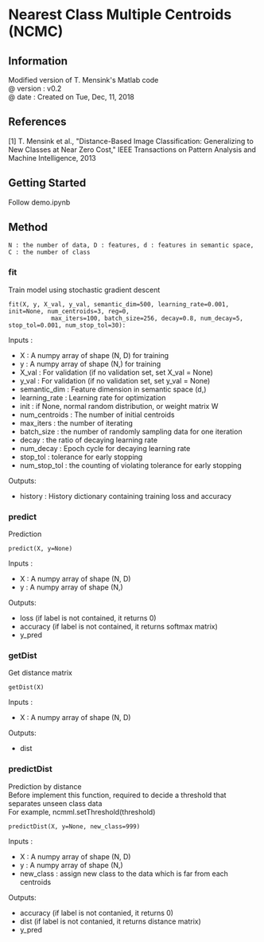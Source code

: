 # Nearest Class Multiple Centroids (NCMC)

## Information
Modified version of T. Mensink's Matlab code  
@ version : v0.2  
@ date : Created on Tue, Dec, 11, 2018  

## References
[1] T. Mensink et al., "Distance-Based Image Classification: Generalizing to New Classes at Near Zero Cost,"
IEEE Transactions on Pattern Analysis and Machine Intelligence, 2013  

## Getting Started
Follow demo.ipynb  

## Method
```
N : the number of data, D : features, d : features in semantic space, C : the number of class 
```

### fit
Train model using stochastic gradient descent
```
fit(X, y, X_val, y_val, semantic_dim=500, learning_rate=0.001, init=None, num_centroids=3, reg=0,
            max_iters=100, batch_size=256, decay=0.8, num_decay=5, stop_tol=0.001, num_stop_tol=30):
```

Inputs :
- X : A numpy array of shape (N, D) for training
- y : A numpy array of shape (N,) for training
- X_val : For validation (if no validation set, set X_val = None)
- y_val : For validation (if no validation set, set y_val = None)
- semantic_dim : Feature dimension in semantic space (d,)
- learning_rate : Learning rate for optimization
- init : if None, normal random distribution, or weight matrix W
- num_centroids : The number of initial centroids 
- max_iters : the number of iterating
- batch_size : the number of randomly sampling data for one iteration
- decay : the ratio of decaying learning rate
- num_decay : Epoch cycle for decaying learning rate
- stop_tol : tolerance for early stopping 
- num_stop_tol : the counting of violating tolerance for early stopping

Outputs:
- history : History dictionary containing training loss and accuracy

### predict
Prediction

```
predict(X, y=None)
```

Inputs :
- X : A numpy array of shape (N, D)
- y : A numpy array of shape (N,)

Outputs:
- loss (if label is not contained, it returns 0)
- accuracy (if label is not contained, it returns softmax matrix)
- y_pred

### getDist
Get distance matrix

```
getDist(X)
```

Inputs :
- X : A numpy array of shape (N, D)

Outputs:
- dist

### predictDist
Prediction by distance  
Before implement this function, required to decide a threshold that separates unseen class data  
For example, ncmml.setThreshold(threshold)

```
predictDist(X, y=None, new_class=999)
```

Inputs :
- X : A numpy array of shape (N, D)
- y : A numpy array of shape (N,)
- new_class : assign new class to the data which is far from each centroids 

Outputs:
- accuracy (if label is not contanied, it returns 0)
- dist (if label is not contanied, it returns distance matrix)
- y_pred
